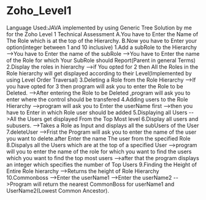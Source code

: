 # Zoho_Level1
Language Used:JAVA
implemented by using Generic Tree
Solution by me for the Zoho Level 1 Technical Assessment
A.You have to Enter the Name of The Role which is at the top of the Hierarchy.
B.Now you have to Enter your option(integer between 1 and 10 inclusive)
1.Add a subRole to the Hierarchy
-->You have to Enter the name of the subRole 
-->You have to Enter the name of the Role for which Your SubRole should Report(Parent in general Terms)
2.Display the roles in hierarchy
-->if You opted for 2 then All the Roles in the Role hierarchy will get displayed according to their Level(Implemented by using Level Order Traversal)
3.Deleting a Role from the Role Hierarchy
-->If you have opted for 3 then program will ask you to enter the Role to be Deleted.
-->After entering the Role to be Deleted ,program will ask you to enter where the control should be transfered
4.Adding users to the Role Hierarchy
-->program will ask you to Enter the userName first
-->then you have to Enter in which Role user should be added
5.Displaying all Users
-->All the Users get displayed From the Top Most level
6.Display all users and subusers.
-->Takes a Role as Input and displays all the subUsers of the User
7.deleteUser
-->Frist the Program will ask you to enter the name of the user you want to delete.after Enter the name The user from the specified Role
8.Dispalys all the Users which are at the top of a specified User
-->program will you to enter the name of the role for which you want to find the users which you want to find the top most users
-->after that the program displays an integer which specifies the number of Top Users
9.Finding the Height of Entire Role hierarchy
-->Returns the height of Role Hierarchy
10.Commonboss
-->Enter the userName1
-->Enter the userName2
-->Program will return the nearest CommonBoss for userName1 and UserName2(Lowest Common Ancestor).

